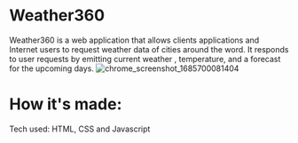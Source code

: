 # Weather360
Weather360 is a web application that allows clients applications and Internet users to request weather data of cities around the word. It responds to user requests by emitting current weather , temperature, and a forecast for the upcoming days.
![chrome_screenshot_1685700081404](https://github.com/MohOdejimi/Weather360/assets/67811733/d3247d8c-e029-4347-b1d5-a2a5eefad1e7)

# How it's made:
 Tech used: HTML, CSS and Javascript 

